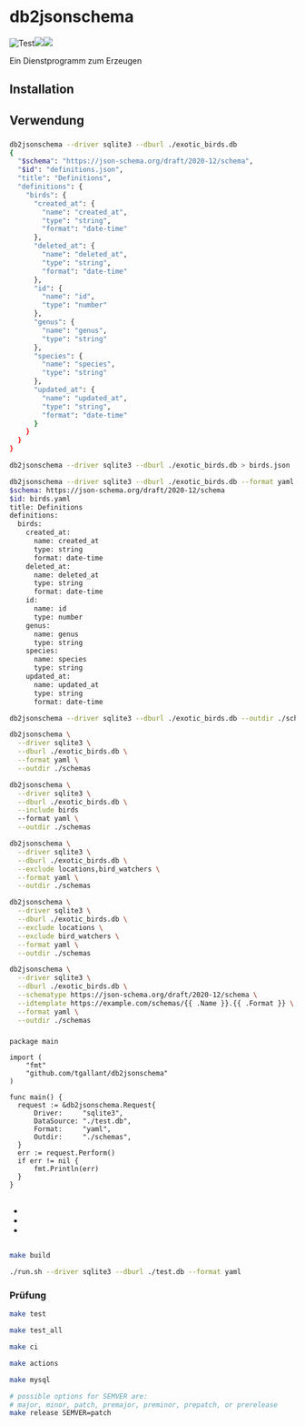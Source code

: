 # db2jsonschema

![Test](https://github.com/tgallant/db2jsonschema/actions/workflows/test.yaml/badge.svg?branch=main)![](https://github.com/tgallant/db2jsonschema/actions/workflows/lint.yaml/badge.svg?branch=main)![](https://github.com/tgallant/db2jsonschema/actions/workflows/shellcheck.yaml/badge.svg?branch=main)

Ein Dienstprogramm zum Erzeugen

## Installation





## Verwendung



###



```bash
db2jsonschema --driver sqlite3 --dburl ./exotic_birds.db
{
  "$schema": "https://json-schema.org/draft/2020-12/schema",
  "$id": "definitions.json",
  "title": "Definitions",
  "definitions": {
    "birds": {
      "created_at": {
        "name": "created_at",
        "type": "string",
        "format": "date-time"
      },
      "deleted_at": {
        "name": "deleted_at",
        "type": "string",
        "format": "date-time"
      },
      "id": {
        "name": "id",
        "type": "number"
      },
      "genus": {
        "name": "genus",
        "type": "string"
      },
      "species": {
        "name": "species",
        "type": "string"
      },
      "updated_at": {
        "name": "updated_at",
        "type": "string",
        "format": "date-time"
      }
    }
  }
}
```



```bash
db2jsonschema --driver sqlite3 --dburl ./exotic_birds.db > birds.json
```



```bash
db2jsonschema --driver sqlite3 --dburl ./exotic_birds.db --format yaml
$schema: https://json-schema.org/draft/2020-12/schema
$id: birds.yaml
title: Definitions
definitions:
  birds:
    created_at:
      name: created_at
      type: string
      format: date-time
    deleted_at:
      name: deleted_at
      type: string
      format: date-time
    id:
      name: id
      type: number
    genus:
      name: genus
      type: string
    species:
      name: species
      type: string
    updated_at:
      name: updated_at
      type: string
      format: date-time
```



```bash
db2jsonschema --driver sqlite3 --dburl ./exotic_birds.db --outdir ./schemas
```



```bash
db2jsonschema \
  --driver sqlite3 \
  --dburl ./exotic_birds.db \
  --format yaml \
  --outdir ./schemas
```



```bash
db2jsonschema \
  --driver sqlite3 \
  --dburl ./exotic_birds.db \
  --include birds
  --format yaml \
  --outdir ./schemas
```



```bash
db2jsonschema \
  --driver sqlite3 \
  --dburl ./exotic_birds.db \
  --exclude locations,bird_watchers \
  --format yaml \
  --outdir ./schemas
```

```bash
db2jsonschema \
  --driver sqlite3 \
  --dburl ./exotic_birds.db \
  --exclude locations \
  --exclude bird_watchers \
  --format yaml \
  --outdir ./schemas
```





```bash
db2jsonschema \
  --driver sqlite3 \
  --dburl ./exotic_birds.db \
  --schematype https://json-schema.org/draft/2020-12/schema \
  --idtemplate https://example.com/schemas/{{ .Name }}.{{ .Format }} \
  --format yaml \
  --outdir ./schemas
```

###



```golang
package main

import (
    "fmt"
	"github.com/tgallant/db2jsonschema"
)

func main() {
  request := &db2jsonschema.Request{
      Driver:     "sqlite3",
      DataSource: "./test.db",
      Format:     "yaml",
      Outdir:     "./schemas",
  }
  err := request.Perform()
  if err != nil {
      fmt.Println(err)
  }
}
```

##



-
-
-

##

###



```bash
make build
```



```bash
./run.sh --driver sqlite3 --dburl ./test.db --format yaml
```

### Prüfung



```bash
make test
```



```bash
make test_all
```



```bash
make ci
```



```bash
make actions
```



```bash
make mysql
```



```bash
# possible options for SEMVER are:
# major, minor, patch, premajor, preminor, prepatch, or prerelease
make release SEMVER=patch
```
